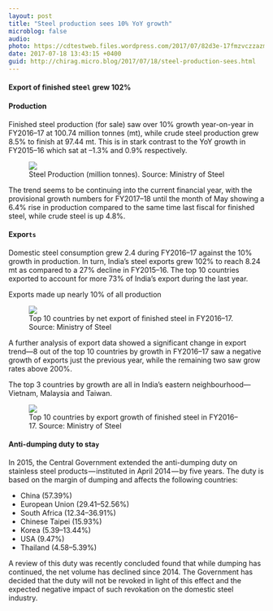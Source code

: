 ```yaml
---
layout: post
title: "Steel production sees 10% YoY growth"
microblog: false
audio: 
photo: https://cdtestweb.files.wordpress.com/2017/07/82d3e-17fmzvczzazmudsuv7bxvna.jpg
date: 2017-07-18 13:43:15 +0400
guid: http://chirag.micro.blog/2017/07/18/steel-production-sees.html
---
```

<h4>Export of finished stee<code>l</code> grew 102%</h4>
<h4>Production</h4>
<p>Finished steel production (for sale) saw over 10% growth year-on-year in FY2016–17 at 100.74 million tonnes (mt), while crude steel production grew 8.5% to finish at 97.44 mt. This is in stark contrast to the YoY growth in FY2015–16 which sat at –1.3% and 0.9% respectively.</p>
<figure class="wp-caption">

<img src="https://cdtestweb.files.wordpress.com/2017/07/64bc7-1qdavey8i7ehgtczjcake7w.jpg">

<figcaption class="wp-caption-text">Steel Production (million tonnes). Source: Ministry of Steel</figcaption></figure><p>The trend seems to be continuing into the current financial year, with the provisional growth numbers for FY2017–18 until the month of May showing a 6.4% rise in production compared to the same time last fiscal for finished steel, while crude steel is up 4.8%.</p>
<h4>Expor<code>ts</code>
</h4>
<p>Domestic steel consumption grew 2.4 during FY2016–17 against the 10% growth in production. In turn, India’s steel exports grew 102% to reach 8.24 mt as compared to a 27% decline in FY2015–16. The top 10 countries exported to account for more 73% of India’s export during the last year.</p>
<p>Exports made up nearly 10% of all production</p>
<figure class="wp-caption">

<img src="https://cdtestweb.files.wordpress.com/2017/07/bd5ac-1szgreznc9fb2usalwpmhow.jpg">

<figcaption class="wp-caption-text">Top 10 countries by net export of finished steel in FY2016–17. Source: Ministry of Steel</figcaption></figure><p>A further analysis of export data showed a significant change in export trend—8 out of the top 10 countries by growth in FY2016–17 saw a negative growth of exports just the previous year, while the remaining two saw grow rates above 200%.</p>
<p>The top 3 countries by growth are all in India’s eastern neighbourhood—Vietnam, Malaysia and Taiwan.</p>
<figure class="wp-caption">

<img src="https://cdtestweb.files.wordpress.com/2017/07/82d3e-17fmzvczzazmudsuv7bxvna.jpg">

<figcaption class="wp-caption-text">Top 10 countries by export growth of finished steel in FY2016–17. Source: Ministry of Steel</figcaption></figure><h4>Anti-dumping duty to sta<code>y</code>
</h4>
<p>In 2015, the Central Government extended the anti-dumping duty on stainless steel products — instituted in April 2014 — by five years. The duty is based on the margin of dumping and affects the following countries:</p>
<ul>
<li>China (57.39%)</li>
<li>European Union (29.41–52.56%)</li>
<li>South Africa (12.34–36.91%)</li>
<li>Chinese Taipei (15.93%)</li>
<li>Korea (5.39–13.44%)</li>
<li>USA (9.47%)</li>
<li>Thailand (4.58–5.39%)</li>
</ul>
<p>A review of this duty was recently concluded found that while dumping has continued, the net volume has declined since 2014. The Government has decided that the duty will not be revoked in light of this effect and the expected negative impact of such revokation on the domestic steel industry.</p>
